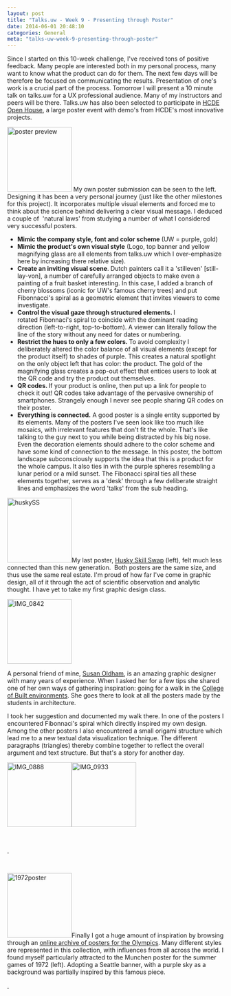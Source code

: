 ```yaml
---
layout: post
title: "Talks.uw - Week 9 - Presenting through Poster"
date: 2014-06-01 20:48:10
categories: General
meta: "talks-uw-week-9-presenting-through-poster"
---
```


Since I started on this 10-week challenge, I've received tons of positive feedback. Many people are interested both in my personal process, many want to know what the product can do for them. The next few days will be therefore be focused on communicating the results. Presentation of one's work is a crucial part of the process. Tomorrow I will present a 10 minute talk on talks.uw for a UX professional audience. Many of my instructors and peers will be there. Talks.uw has also been selected to participate in <a href="http://www.hcde.washington.edu/open-house">HCDE Open House</a>, a large poster event with demo's from HCDE's most innovative projects.

<a href="/_post_images/2014/06/poster-preview.png"><img class="size-thumbnail wp-image-4262 alignleft" alt="poster preview" src="/_post_images/2014/06/poster-preview-150x150.png" width="150" height="150" /></a> My own poster submission can be seen to the left. Designing it has been a very personal journey (just like the other milestones for this project). It incorporates multiple visual elements and forced me to think about the science behind delivering a clear visual message. I deduced a couple of  'natural laws' from studying a number of what I considered very successful posters.
<ul>
	<li><strong>Mimic the company style, font and color scheme</strong> (UW = purple, gold)</li>
	<li><strong>Mimic the product's own visual style</strong> (Logo, top banner and yellow magnifying glass are all elements from talks.uw which I over-emphasize here by increasing there relative size).</li>
	<li><strong>Create an inviting visual scene</strong>. Dutch painters call it a 'stilleven' [still-lay-von], a number of carefully arranged objects to make even a painting of a fruit basket interesting. In this case, I added a branch of cherry blossoms (iconic for UW's famous cherry trees) and put Fibonnacci's spiral as a geometric element that invites viewers to come investigate.</li>
	<li><strong>Control the visual gaze through structured elements. </strong>I rotated Fibonnaci's spiral to coincide with the dominant reading direction (left-to-right, top-to-bottom). A viewer can literally follow the line of the story without any need for dates or numbering.</li>
	<li><strong>Restrict the hues to only a few colors. </strong>To avoid complexity I deliberately altered the color balance of all visual elements (except for the product itself) to shades of purple. This creates a natural spotlight on the only object left that has color: the product. The gold of the magnifying glass creates a pop-out effect that entices users to look at the QR code and try the product out themselves.</li>
	<li><strong>QR codes. </strong>If your product is online, then put up a link for people to check it out! QR codes take advantage of the pervasive ownership of smartphones. Strangely enough I never see people sharing QR codes on their poster.</li>
	<li><strong>Everything is connected.</strong> A good poster is a single entity supported by its elements. Many of the posters I've seen look like too much like mosaics, with irrelevant features that don't fit the whole. That's like talking to the guy next to you while being distracted by his big nose. Even the decoration elements should adhere to the color scheme and have some kind of connection to the message. In this poster, the bottom landscape subconsciously supports the idea that this is a product for the whole campus. It also ties in with the purple spheres resembling a lunar period or a mild sunset. The Fibonacci spiral ties all these elements together, serves as a 'desk' through a few deliberate straight lines and emphasizes the word 'talks' from the sub heading.</li>
</ul>
<a href="/_post_images/2014/06/huskySS.png"><img class="alignleft" alt="huskySS" src="/_post_images/2014/06/huskySS-150x150.png" width="150" height="150" /></a>My last poster, <a href="http://koendecouck.com/?portfolio=husky-skill-swap">Husky Skill Swap</a> (left), felt much less connected than this new generation.  Both posters are the same size, and thus use the same real estate. I'm proud of how far I've come in graphic design, all of it through the act of scientific observation and analytic thought. I have yet to take my first graphic design class.

<a href="/_post_images/2014/06/IMG_0842.jpg"><img class="alignleft size-thumbnail wp-image-4264" alt="IMG_0842" src="/_post_images/2014/06/IMG_0842-150x150.jpg" width="150" height="150" /></a>

A personal friend of mine, <a href="http://dub.washington.edu/people/susan-oldham">Susan Oldham</a>, is an amazing graphic designer with many years of experience. When I asked her for a few tips she shared one of her own ways of gathering inspiration: going for a walk in the <a href="http://www.caup.washington.edu/">College of Built environments</a>. She goes there to look at all the posters made by the students in architecture.

I took her suggestion and documented my walk there. In one of the posters I encountered Fibonnaci's spiral which directly inspired my own design. Among the other posters I also encountered a small origami structure which lead me to a new textual data visualization technique. The different paragraphs (triangles) thereby combine together to reflect the overall argument and text structure. But that's a story for another day.

<a href="/_post_images/2014/06/IMG_0888.jpg"><img class="alignleft" alt="IMG_0888" src="/_post_images/2014/06/IMG_0888-150x150.jpg" width="150" height="150" /></a><a href="/_post_images/2014/06/IMG_0933.jpg"><img class="alignleft size-thumbnail wp-image-4266" alt="IMG_0933" src="/_post_images/2014/06/IMG_0933-150x150.jpg" width="150" height="150" /></a>

&nbsp;

<a href="/_post_images/2014/06/IMG_0888.jpg"> </a>

&nbsp;

<a href="/_post_images/2014/06/1972poster.jpg"><img class="alignleft" alt="1972poster" src="/_post_images/2014/06/1972poster-150x150.jpg" width="150" height="150" /></a>Finally I got a huge amount of inspiration by browsing through an <a href="http://www.sportsposterwarehouse.com/category_557__olympicscoll.html">online archive of posters for the Olympics</a>. Many different styles are represented in this collection, with influences from all across the world. I found myself particularly attracted to the Munchen poster for the summer games of 1972 (left). Adopting a Seattle banner, with a purple sky as a background was partially inspired by this famous piece.

<a href="/_post_images/2014/06/1972poster.jpg"> </a>
